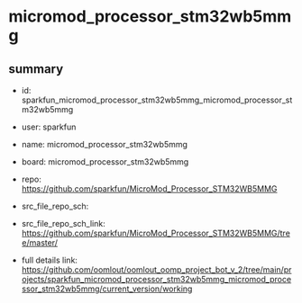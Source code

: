 # micromod_processor_stm32wb5mmg
 
## summary 
* id: sparkfun_micromod_processor_stm32wb5mmg_micromod_processor_stm32wb5mmg
* user: sparkfun
* name: micromod_processor_stm32wb5mmg
* board: micromod_processor_stm32wb5mmg
* repo: https://github.com/sparkfun/MicroMod_Processor_STM32WB5MMG



* src_file_repo_sch: 
* src_file_repo_sch_link: https://github.com/sparkfun/MicroMod_Processor_STM32WB5MMG/tree/master/
* full details link: https://github.com/oomlout/oomlout_oomp_project_bot_v_2/tree/main/projects/sparkfun_micromod_processor_stm32wb5mmg_micromod_processor_stm32wb5mmg/current_version/working  







